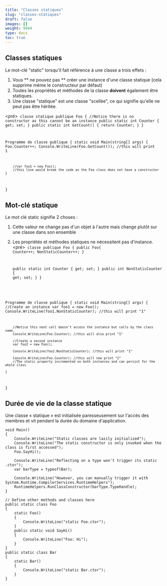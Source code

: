```yaml
---
title: "Classes statiques"
slug: "classes-statiques"
draft: false
images: []
weight: 9944
type: docs
toc: true
---
```


## Classes statiques
Le mot-clé "static" lorsqu'il fait référence à une classe a trois effets :
1. Vous ** ne pouvez pas ** créer une instance d'une classe statique (cela supprime même le constructeur par défaut)
2. Toutes les propriétés et méthodes de la classe **doivent** également être statiques.
3. Une classe "statique" est une classe "scellée", ce qui signifie qu'elle ne peut pas être héritée.

<pré><code>
classe statique publique Foo
{
    //Notice there is no constructor as this cannot be an instance
    public static int Counter { get; set; }
    public static int GetCount()
    {
        return Counter;
    }
}

Programme de classe publique
{
    static void Main(string[] args)
    {
        Foo.Counter++;
        Console.WriteLine(Foo.GetCount()); //this will print 1
        
        //var foo1 = new Foo(); 
        //this line would break the code as the Foo class does not have a constructor
    }
}
</code></pre>

## Mot-clé statique
Le mot clé static signifie 2 choses :
1. Cette valeur ne change pas d'un objet à l'autre mais change plutôt sur une classe dans son ensemble
2. Les propriétés et méthodes statiques ne nécessitent pas d'instance.
<pré><code>
classe publique Foo
{
    public Foo{
        Counter++;
        NonStaticCounter++;
    }

    public static int Counter { get; set; }
    public int NonStaticCounter { get; set; }
}

Programme de classe publique
{
    static void Main(string[] args)
    {
        //Create an instance
        var foo1 = new Foo();
        Console.WriteLine(foo1.NonStaticCounter); //this will print "1"

        //Notice this next call doesn't access the instance but calls by the class name.
        Console.WriteLine(Foo.Counter); //this will also print "1"

        //Create a second instance
        var foo2 = new Foo();

        Console.WriteLine(foo2.NonStaticCounter); //this will print "1"

        Console.WriteLine(Foo.Counter); //this will now print "2"
        //The static property incremented on both instances and can persist for the whole class

    }
}
</code></pre>

## Durée de vie de la classe statique
Une classe « statique » est initialisée paresseusement sur l'accès des membres et vit pendant la durée du domaine d'application.

    void Main()
    {
        Console.WriteLine("Static classes are lazily initialized");
        Console.WriteLine("The static constructor is only invoked when the class is first accessed");
        Foo.SayHi();
    
        Console.WriteLine("Reflecting on a type won't trigger its static .ctor");
        var barType = typeof(Bar);
    
        Console.WriteLine("However, you can manually trigger it with System.Runtime.CompilerServices.RuntimeHelpers");
        RuntimeHelpers.RunClassConstructor(barType.TypeHandle);
    }
    
    // Define other methods and classes here
    public static class Foo
    {
        static Foo()
        {
            Console.WriteLine("static Foo.ctor");
        }
        public static void SayHi()
        {
            Console.WriteLine("Foo: Hi");
        }
    }
    public static class Bar
    {
        static Bar()
        {
            Console.WriteLine("static Bar.ctor");
        }
    }

